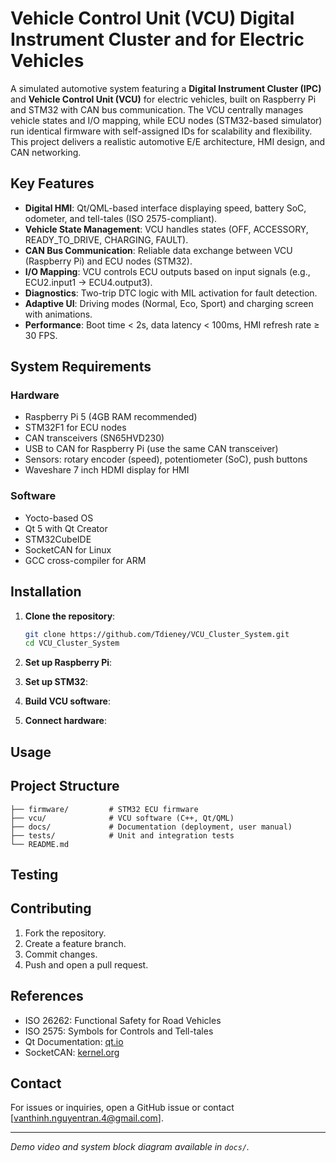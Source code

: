 # Vehicle Control Unit (VCU) Digital Instrument Cluster and for Electric Vehicles

A simulated automotive system featuring a **Digital Instrument Cluster (IPC)** and **Vehicle Control Unit (VCU)** for electric vehicles, built on Raspberry Pi and STM32 with CAN bus communication. The VCU centrally manages vehicle states and I/O mapping, while ECU nodes (STM32-based simulator) run identical firmware with self-assigned IDs for scalability and flexibility. This project delivers a realistic automotive E/E architecture, HMI design, and CAN networking.

## Key Features
- **Digital HMI**: Qt/QML-based interface displaying speed, battery SoC, odometer, and tell-tales (ISO 2575-compliant).
- **Vehicle State Management**: VCU handles states (OFF, ACCESSORY, READY_TO_DRIVE, CHARGING, FAULT).
- **CAN Bus Communication**: Reliable data exchange between VCU (Raspberry Pi) and ECU nodes (STM32).
- **I/O Mapping**: VCU controls ECU outputs based on input signals (e.g., ECU2.input1 → ECU4.output3).
- **Diagnostics**: Two-trip DTC logic with MIL activation for fault detection.
- **Adaptive UI**: Driving modes (Normal, Eco, Sport) and charging screen with animations.
- **Performance**: Boot time < 2s, data latency < 100ms, HMI refresh rate ≥ 30 FPS.

## System Requirements
### Hardware
- Raspberry Pi 5 (4GB RAM recommended)
- STM32F1 for ECU nodes
- CAN transceivers (SN65HVD230)
- USB to CAN for Raspberry Pi (use the same CAN transceiver)
- Sensors: rotary encoder (speed), potentiometer (SoC), push buttons
- Waveshare 7 inch HDMI display for HMI

### Software
- Yocto-based OS
- Qt 5 with Qt Creator
- STM32CubeIDE
- SocketCAN for Linux
- GCC cross-compiler for ARM

## Installation
1. **Clone the repository**:
   ```bash
   git clone https://github.com/Tdieney/VCU_Cluster_System.git
   cd VCU_Cluster_System
   ```
2. **Set up Raspberry Pi**:

3. **Set up STM32**:

4. **Build VCU software**:

5. **Connect hardware**:

## Usage

## Project Structure
```
├── firmware/         # STM32 ECU firmware
├── vcu/              # VCU software (C++, Qt/QML)
├── docs/             # Documentation (deployment, user manual)
├── tests/            # Unit and integration tests
└── README.md
```

## Testing

## Contributing
1. Fork the repository.
2. Create a feature branch.
3. Commit changes.
4. Push and open a pull request.

## References
- ISO 26262: Functional Safety for Road Vehicles
- ISO 2575: Symbols for Controls and Tell-tales
- Qt Documentation: [qt.io](https://doc.qt.io)
- SocketCAN: [kernel.org](https://www.kernel.org/doc/html/latest/networking/can.html)

## Contact
For issues or inquiries, open a GitHub issue or contact [vanthinh.nguyentran.4@gmail.com].

---

*Demo video and system block diagram available in `docs/`.*